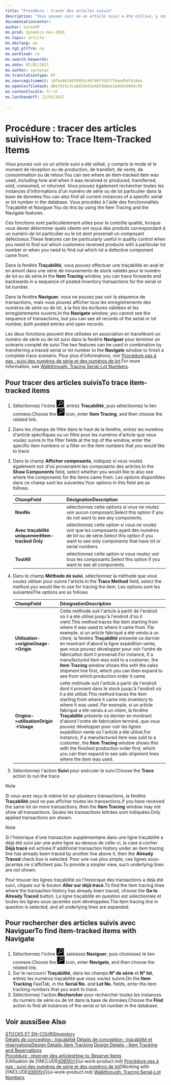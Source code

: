 ```yaml
---
title: "Procédure : tracer des articles suivis"
description: "Vous pouvez voir où un article suivi a été utilisé, y compris le mode et le moment de réception ou de production, de transfert, de vente, de consommation ou de retour. Vous pouvez également rechercher toutes les instances d'informations d'un numéro de série ou de lot particulier dans la base de données. Vous procédez à l'aide des fonctionnalités Traçabilité et Naviguer."
documentationcenter: 
author: SorenGP
ms.prod: dynamics-nav-2018
ms.topic: article
ms.devlang: na
ms.tgt_pltfrm: na
ms.workload: na
ms.search.keywords: 
ms.date: 07/01/2017
ms.author: sgroespe
ms.translationtype: HT
ms.sourcegitcommit: 1dfba8b14019991c95f40ffd5f7fbaed5df414eb
ms.openlocfilehash: 80a7019c3ca8d2de03a4631b0ee3adb9a5964c99
ms.contentlocale: fr-ch
ms.lasthandoff: 12/01/2017

---
```

# <a name="how-to-trace-item-tracked-items"></a><span data-ttu-id="b2226-105">Procédure : tracer des articles suivis</span><span class="sxs-lookup"><span data-stu-id="b2226-105">How to: Trace Item-Tracked Items</span></span>
<span data-ttu-id="b2226-106">Vous pouvez voir où un article suivi a été utilisé, y compris le mode et le moment de réception ou de production, de transfert, de vente, de consommation ou de retour.</span><span class="sxs-lookup"><span data-stu-id="b2226-106">You can see where an item-tracked item was used, including how and when it was received or produced, transferred, sold, consumed, or returned.</span></span> <span data-ttu-id="b2226-107">Vous pouvez également rechercher toutes les instances d'informations d'un numéro de série ou de lot particulier dans la base de données.</span><span class="sxs-lookup"><span data-stu-id="b2226-107">You can also find all current instances of a specific serial or lot number in the database.</span></span> <span data-ttu-id="b2226-108">Vous procédez à l'aide des fonctionnalités Traçabilité et Naviguer.</span><span class="sxs-lookup"><span data-stu-id="b2226-108">You do this by using the Item Tracing and the Navigate features.</span></span>  

 <span data-ttu-id="b2226-109">Ces fonctions sont particulièrement utiles pour le contrôle qualité, lorsque vous devez déterminer quels clients ont reçus des produits correspondant à un numéro de lot particulier ou le lot dont provenait un composant défectueux.</span><span class="sxs-lookup"><span data-stu-id="b2226-109">These features can be particularly useful in quality control when you need to find out which customers received products with a particular lot number or when you need to find out which lot a defective component came from.</span></span>  

 <span data-ttu-id="b2226-110">Dans la fenêtre **Traçabilité**, vous pouvez effectuer une traçabilité en aval et en amont dans une série de mouvements de stock validés pour le numéro de lot ou de série.</span><span class="sxs-lookup"><span data-stu-id="b2226-110">In the **Item Tracing** window, you can trace forwards and backwards in a sequence of posted inventory transactions for the serial or lot number.</span></span>  

 <span data-ttu-id="b2226-111">Dans la fenêtre **Naviguer**, vous ne pouvez pas voir la séquence de transactions, mais vous pouvez afficher tous les enregistrements des numéros de série ou de lot, à la fois les écritures validées et les enregistrements ouverts.</span><span class="sxs-lookup"><span data-stu-id="b2226-111">In the **Navigate** window, you cannot see the sequence of transactions, but you can see all records of the serial or lot number, both posted entries and open records.</span></span>  

 <span data-ttu-id="b2226-112">Les deux fonctions peuvent être utilisées en association en transférant un numéro de série ou de lot suivi dans la fenêtre **Naviguer** pour terminer un scénario complet de suivi.</span><span class="sxs-lookup"><span data-stu-id="b2226-112">The two features can be used in combination by transferring a traced serial or lot number to the **Navigate** window to finish a complete trace scenario.</span></span> <span data-ttu-id="b2226-113">Pour plus d'informations, voir [Procédure pas à pas : suivi des numéros de série et des numéros de lot](walkthrough-tracing-serial-lot-numbers.md).</span><span class="sxs-lookup"><span data-stu-id="b2226-113">For more information, see [Walkthrough: Tracing Serial-Lot Numbers](walkthrough-tracing-serial-lot-numbers.md).</span></span>  

## <a name="to-trace-item-tracked-items"></a><span data-ttu-id="b2226-114">Pour tracer des articles suivis</span><span class="sxs-lookup"><span data-stu-id="b2226-114">To trace item-tracked items</span></span>  

1.  <span data-ttu-id="b2226-115">Sélectionnez l'icône ![Page ou état pour la recherche](media/ui-search/search_small.png "Page ou état pour la recherche"), entrez **Traçabilité**, puis sélectionnez le lien connexe.</span><span class="sxs-lookup"><span data-stu-id="b2226-115">Choose the ![Search for Page or Report](media/ui-search/search_small.png "Search for Page or Report icon") icon, enter **Item Tracing**, and then choose the related link.</span></span>  
2.  <span data-ttu-id="b2226-116">Dans les champs de filtre dans le haut de la fenêtre, entrez les numéros d'article spécifiques ou un filtre pour les numéros d'article que vous voulez suivre.</span><span class="sxs-lookup"><span data-stu-id="b2226-116">In the filter fields at the top of the window, enter the specific item numbers or a filter on the item numbers that you would like to trace.</span></span>  
3.  <span data-ttu-id="b2226-117">Dans le champ **Afficher composants**, indiquez si vous voulez également voir d'où provenaient les composants des articles.</span><span class="sxs-lookup"><span data-stu-id="b2226-117">In the **Show Components** field, select whether you would like to also see where the components for the items came from.</span></span> <span data-ttu-id="b2226-118">Les options disponibles dans ce champ sont les suivantes.</span><span class="sxs-lookup"><span data-stu-id="b2226-118">Your options in this field are as follows.</span></span>  

    |<span data-ttu-id="b2226-119">Champ</span><span class="sxs-lookup"><span data-stu-id="b2226-119">Field</span></span>|<span data-ttu-id="b2226-120">Désignation</span><span class="sxs-lookup"><span data-stu-id="b2226-120">Description</span></span>|  
    |----------------------------------|---------------------------------------|  
    |<span data-ttu-id="b2226-121">**Non**</span><span class="sxs-lookup"><span data-stu-id="b2226-121">**No**</span></span>|<span data-ttu-id="b2226-122">sélectionnez cette options si vous ne voulez voir aucun composant.</span><span class="sxs-lookup"><span data-stu-id="b2226-122">Select this option if you do not want to see any components.</span></span>|  
    |<span data-ttu-id="b2226-123">**Avec traçabilité uniquement**</span><span class="sxs-lookup"><span data-stu-id="b2226-123">**Item-tracked Only**</span></span>|<span data-ttu-id="b2226-124">sélectionnez cette option si vous ne voulez voir que les composants ayant des numéros de lot ou de série.</span><span class="sxs-lookup"><span data-stu-id="b2226-124">Select this option if you want to see only components that have lot or serial numbers.</span></span>|  
    |<span data-ttu-id="b2226-125">**Tout**</span><span class="sxs-lookup"><span data-stu-id="b2226-125">**All**</span></span>|<span data-ttu-id="b2226-126">sélectionnez cette option si vous voulez voir tous les composants.</span><span class="sxs-lookup"><span data-stu-id="b2226-126">Select this option if you want to see all components.</span></span>|  

4.  <span data-ttu-id="b2226-127">Dans le champ **Méthode de suivi**, sélectionnez la méthode que vous voulez utiliser pour suivre l'article.</span><span class="sxs-lookup"><span data-stu-id="b2226-127">In the **Trace Method** field, select the method you would like to use for tracing the item.</span></span> <span data-ttu-id="b2226-128">Les options sont les suivantes</span><span class="sxs-lookup"><span data-stu-id="b2226-128">The options are as follows</span></span>  

    |<span data-ttu-id="b2226-129">Champ</span><span class="sxs-lookup"><span data-stu-id="b2226-129">Field</span></span>|<span data-ttu-id="b2226-130">Désignation</span><span class="sxs-lookup"><span data-stu-id="b2226-130">Description</span></span>|  
    |----------------------------------|---------------------------------------|  
    |<span data-ttu-id="b2226-131">**Utilisation->origine**</span><span class="sxs-lookup"><span data-stu-id="b2226-131">**Usage->Origin**</span></span>|<span data-ttu-id="b2226-132">Cette méthode suit l'article à partir de l'endroit où il a été utilisé jusqu'à l'endroit d'où il vient.</span><span class="sxs-lookup"><span data-stu-id="b2226-132">This method traces the item starting from where it was used to where it came from.</span></span> <span data-ttu-id="b2226-133">Par exemple, si un article fabriqué a été vendu à un client, la fenêtre **Traçabilité** présente ce dernier en montrant d'abord la ligne expédition vente, que vous pouvez développer pour voir l'ordre de fabrication dont il provenait.</span><span class="sxs-lookup"><span data-stu-id="b2226-133">For instance, if a manufactured item was sold to a customer, the **Item Tracing** window shows this with the sales shipment line first, which you can then expand to see from which production order it came.</span></span>|  
    |<span data-ttu-id="b2226-134">**Origine->utilisation**</span><span class="sxs-lookup"><span data-stu-id="b2226-134">**Origin->Usage**</span></span>|<span data-ttu-id="b2226-135">cette méthode suit l'article à partir de l'endroit dont il provient dans le stock jusqu'à l'endroit où il a été utilisé.</span><span class="sxs-lookup"><span data-stu-id="b2226-135">This method traces the item starting from where it came into inventory to where it was used.</span></span> <span data-ttu-id="b2226-136">Par exemple, si un article fabriqué a été vendu à un client, la fenêtre **Traçabilité** présente ce dernier en montrant d'abord l'ordre de fabrication terminé, que vous pouvez développer pour voir les lignes expédition vente où l'article a été utilisé.</span><span class="sxs-lookup"><span data-stu-id="b2226-136">For instance, if a manufactured item was sold to a customer, the **Item Tracing** window shows this with the finished production order first, which you can then expand to see sale shipment lines where the item was used.</span></span>|  

5.  <span data-ttu-id="b2226-137">Sélectionnez l'action **Suivi** pour exécuter le suivi.</span><span class="sxs-lookup"><span data-stu-id="b2226-137">Choose the **Trace** action to run the trace.</span></span>  

> [!NOTE]  
>  <span data-ttu-id="b2226-138">Si vous avez reçu le même lot sur plusieurs transactions, la fenêtre **Traçabilité** peut ne pas afficher toutes les transactions.</span><span class="sxs-lookup"><span data-stu-id="b2226-138">If you have received the same lot on more transactions, then the **Item Tracing** window may not show all transactions.</span></span> <span data-ttu-id="b2226-139">Seules les transactions lettrées sont indiquées.</span><span class="sxs-lookup"><span data-stu-id="b2226-139">Only applied transactions are shown.</span></span>  

> [!NOTE]  
>  <span data-ttu-id="b2226-140">Si l'historique d'une transaction supplémentaire dans une ligne traçabilité a déjà été suivi par une autre ligne au-dessus de celle-ci, la case à cocher **Déjà tracé** est activée.</span><span class="sxs-lookup"><span data-stu-id="b2226-140">If additional transaction history under an item tracing line has already been traced by another line above it, then the **Already Traced** check box is selected.</span></span> <span data-ttu-id="b2226-141">Pour une vue plus simple, ces lignes sous-jacentes ne s'affichent pas.</span><span class="sxs-lookup"><span data-stu-id="b2226-141">To provide a simpler view, such underlying lines are not shown.</span></span>  
>   
>  <span data-ttu-id="b2226-142">Pour trouver les lignes traçabilité où l'historique des transactions a déjà été suivi, cliquez sur le bouton **Aller sur déjà tracé**.</span><span class="sxs-lookup"><span data-stu-id="b2226-142">To find the item tracing lines where the transaction history has already been traced, choose the **Go to Already Traced** button.</span></span> <span data-ttu-id="b2226-143">La ligne traçabilité en question est sélectionnée et toutes les lignes sous-jacentes sont développées.</span><span class="sxs-lookup"><span data-stu-id="b2226-143">The item tracing line in question is selected, and all underlying lines are expanded.</span></span>  

## <a name="to-find-item-tracked-items-with-navigate"></a><span data-ttu-id="b2226-144">Pour rechercher des articles suivis avec Naviguer</span><span class="sxs-lookup"><span data-stu-id="b2226-144">To find item-tracked items with Navigate</span></span>  

1.  <span data-ttu-id="b2226-145">Sélectionnez l'icône ![Page ou état pour la recherche](media/ui-search/search_small.png "Page ou état pour la recherche"), saisissez **Naviguer**, puis choisissez le lien connexe.</span><span class="sxs-lookup"><span data-stu-id="b2226-145">Choose the ![Search for Page or Report](media/ui-search/search_small.png "Search for Page or Report icon") icon, enter **Navigate**, and then choose the related link.</span></span>  
2.  <span data-ttu-id="b2226-146">Sur le raccourci **Traçabilité**, dans les champs **N° de série** et **N° lot**, entrez les numéros traçabilité que vous voulez suivre.</span><span class="sxs-lookup"><span data-stu-id="b2226-146">On the **Item Tracking** FastTab, in the **Serial No.** and **Lot No.** fields, enter the item tracking numbers that you want to trace.</span></span>  
3.  <span data-ttu-id="b2226-147">Sélectionnez l'action **Rechercher** pour rechercher toutes les instances du numéro de série ou de lot dans la base de données.</span><span class="sxs-lookup"><span data-stu-id="b2226-147">Choose the **Find** action to find all instances of the serial or lot number in the database.</span></span>  

## <a name="see-also"></a><span data-ttu-id="b2226-148">Voir aussi</span><span class="sxs-lookup"><span data-stu-id="b2226-148">See Also</span></span>  
[<span data-ttu-id="b2226-149">STOCKS ET EN-COURS</span><span class="sxs-lookup"><span data-stu-id="b2226-149">Inventory</span></span>](inventory-manage-inventory.md)  
<span data-ttu-id="b2226-150">[Détails de conception : traçabilité](design-details-item-tracking.md)
[Détails de conception : traçabilité et réservations](design-details-item-tracking-and-reservations.md)</span><span class="sxs-lookup"><span data-stu-id="b2226-150">[Design Details: Item Tracking](design-details-item-tracking.md)
[Design Details - Item Tracking and Reservations](design-details-item-tracking-and-reservations.md)</span></span>  
[<span data-ttu-id="b2226-151">Procédure : réserver des articles</span><span class="sxs-lookup"><span data-stu-id="b2226-151">How to: Reserve Items</span></span>](inventory-how-to-reserve-items.md)  
<span data-ttu-id="b2226-152">[Utilisation de [!INCLUDE[d365fin](includes/d365fin_md.md)]](ui-work-product.md)
[Procédure pas à pas : suivi des numéros de série et des numéros de lot](walkthrough-tracing-serial-lot-numbers.md)</span><span class="sxs-lookup"><span data-stu-id="b2226-152">[Working with [!INCLUDE[d365fin](includes/d365fin_md.md)]](ui-work-product.md)
[Walkthrough: Tracing Serial-Lot Numbers](walkthrough-tracing-serial-lot-numbers.md)</span></span>

